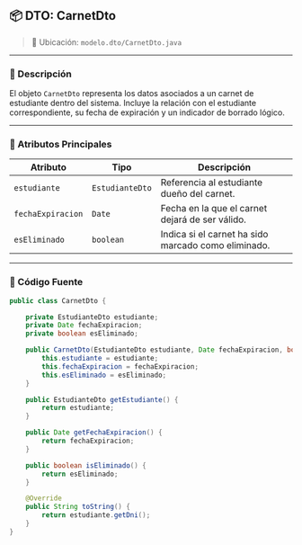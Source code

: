## 📦 DTO: CarnetDto

> 📁 Ubicación: `modelo.dto/CarnetDto.java`

---

### 🧩 Descripción

El objeto `CarnetDto` representa los datos asociados a un carnet de estudiante dentro del sistema. Incluye la relación con el estudiante correspondiente, su fecha de expiración y un indicador de borrado lógico.

---

### 🧬 Atributos Principales

| Atributo          | Tipo            | Descripción                                         |
| ----------------- | --------------- | --------------------------------------------------- |
| `estudiante`      | `EstudianteDto` | Referencia al estudiante dueño del carnet.          |
| `fechaExpiracion` | `Date`          | Fecha en la que el carnet dejará de ser válido.     |
| `esEliminado`     | `boolean`       | Indica si el carnet ha sido marcado como eliminado. |

---

### 🧾 Código Fuente

```java
public class CarnetDto {

    private EstudianteDto estudiante;
    private Date fechaExpiracion;
    private boolean esEliminado;

    public CarnetDto(EstudianteDto estudiante, Date fechaExpiracion, boolean esEliminado) {
        this.estudiante = estudiante;
        this.fechaExpiracion = fechaExpiracion;
        this.esEliminado = esEliminado;
    }

    public EstudianteDto getEstudiante() {
        return estudiante;
    }

    public Date getFechaExpiracion() {
        return fechaExpiracion;
    }

    public boolean isEliminado() {
        return esEliminado;
    }

    @Override
    public String toString() {
        return estudiante.getDni();
    }
}
```
